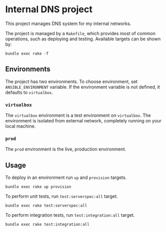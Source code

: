 # Internal DNS project

This project manages DNS system for my internal networks.

The project is managed by a `Rakefile`, which provides most of common
operations, such as deploying and testing. Available targets can be shown by:

```
bundle exec rake -T
```

## Environments

The project has two environments. To choose environment, set
`ANSIBLE_ENVIRONMENT` variable. If the environment variable is not defined, it
defaults to `virtualbox`.

### `virtualbox`

The `virtualbox` environment is a test environment on `virtualbox`. The
environment is isolated from external network, completely running on your
local machine.

### `prod`

The `prod` environment is the live, production environment.

## Usage

To deploy in an environment run `up` and `provision` targets.

```
bundle exec rake up provision
```

To perform unit tests, run `test:serverspec:all` target.

```
bundle exec rake test:serverspec:all
```

To perform integration tests, run `test:integration:all` target.

```
bundle exec rake test:integration:all
```
